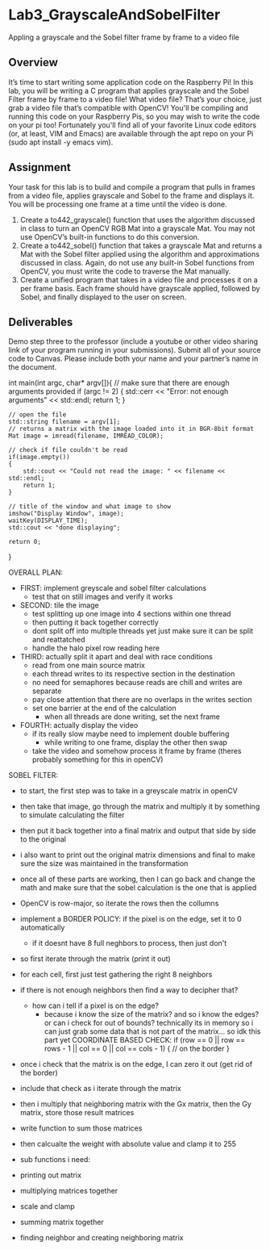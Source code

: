 # Lab3_GrayscaleAndSobelFilter
Appling a grayscale and the Sobel filter frame by frame to a video file

## Overview
It’s time to start writing some application code on the Raspberry Pi! In this lab, you will be writing a C program that applies grayscale and the Sobel Filter frame by frame to a video file! What video file? That’s your choice, just grab a video file that’s compatible with OpenCV! You'll be compiling and running this code on your Raspberry Pis, so you may wish to write the code on your pi too! Fortunately you'll find all of your favorite Linux code editors (or, at least, VIM and Emacs) are available through the apt repo on your Pi (sudo apt install -y emacs vim).

## Assignment
Your task for this lab is to build and compile a program that pulls in frames from a video file, applies grayscale and Sobel to the frame and displays it. You will be processing one frame at a time until the video is done.

1. Create a to442_grayscale() function that uses the algorithm discussed in class to turn an OpenCV RGB Mat into a grayscale Mat. You may not use OpenCV’s built-in functions to do this conversion.
2. Create a to442_sobel() function that takes a grayscale Mat and returns a Mat with the Sobel filter applied using the algorithm and approximations discussed in class. Again, do not use any built-in Sobel functions from OpenCV, you must write the code to traverse the Mat manually.
3. Create a unified program that takes in a video file and processes it on a per frame basis. Each frame should have grayscale applied, followed by Sobel, and finally displayed to the user on screen.

## Deliverables
Demo step three to the professor (include a youtube or other video sharing link of your program running in your submissions). Submit all of your source code to Canvas. Please include both your name and your partner’s name in the document.


int main(int argc, char* argv[]){
    // make sure that there are enough arguments provided
    if (argc != 2) {
        std::cerr << "Error: not enough arguments" << std::endl;
        return 1;
    }

    // open the file
    std::string filename = argv[1];
    // returns a matrix with the image loaded into it in BGR-8bit format
    Mat image = imread(filename, IMREAD_COLOR);

    // check if file couldn't be read
    if(image.empty())
    {
        std::cout << "Could not read the image: " << filename << std::endl;
        return 1;
    }
     
    // title of the window and what image to show
    imshow("Display Window", image);
    waitKey(DISPLAY_TIME);
    std::cout << "done displaying";
     
    return 0;

}


OVERALL PLAN:
- FIRST: implement greyscale and sobel filter calculations
    - test that on still images and verify it works
- SECOND: tile the image
    - test splitting up one image into 4 sections within one thread
    - then putting it back together correctly
    - dont split off into multiple threads yet just make sure it can be split and reattatched
    - handle the halo pixel row reading here
- THIRD: actually split it apart and deal with race conditions
    - read from one main source matrix 
    - each thread writes to its respective section in the destination
    - no need for semaphores because reads are chill and writes are separate
    - pay close attention that there are no overlaps in the writes section
    - set one barrier at the end of the calculation
        - when all threads are done writing, set the next frame
- FOURTH: actually display the video
    - if its really slow maybe need to implement double buffering
        - while writing to one frame, display the other then swap
    - take the video and somehow process it frame by frame (theres probably something for this in openCV)


SOBEL FILTER:
- to start, the first step was to take in a greyscale matrix in openCV
- then take that image, go through the matrix and multiply it by something to simulate calculating the filter
- then put it back together into a final matrix and output that side by side to the original
- i also want to print out the original matrix dimensions and final to make sure the size was maintained in the transformation
- once all of these parts are working, then I can go back and change the math and make sure that the sobel calculation is the one that is applied
- OpenCV is row-major, so iterate the rows then the collumns
- implement a BORDER POLICY: if the pixel is on the edge, set it to 0 automatically
    - if it doesnt have 8 full neghbors to process, then just don't
- so first iterate through the matrix (print it out) 
- for each cell, first just test gathering the right 8 neighbors
- if there is not enough neighbors then find a way to decipher that?
    - how can i tell if a pixel is on the edge? 
        - because i know the size of the matrix? and so i know the edges? or can i check for out of bounds? technically its in memory so i can just grab some data that is not part of the matrix... so idk this part yet
COORDINATE BASED CHECK:
 if (row == 0 || row == rows - 1 || col == 0 || col == cols - 1) {
    // on the border
} 
- once i check that the matrix is on the edge, I can zero it out (get rid of the border)
- include that check as i iterate through the matrix
- then i multiply that neighboring matrix with the Gx matrix, then the Gy matrix, store those result matrices 
- write function to sum those matrices
- then calcualte the weight with absolute value and clamp it to 255


- sub functions i need: 
- printing out matrix
- multiplying matrices together 
- scale and clamp
- summing matrix together 
- finding neighbor and creating neighboring matrix